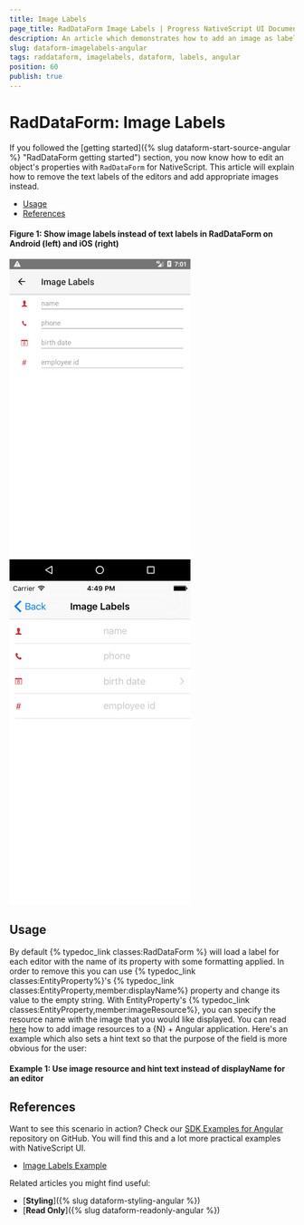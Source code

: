 ```yaml
---
title: Image Labels
page_title: RadDataForm Image Labels | Progress NativeScript UI Documentation
description: An article which demonstrates how to add an image as label in RadDataForm for NativeScript.
slug: dataform-imagelabels-angular
tags: raddataform, imagelabels, dataform, labels, angular
position: 60
publish: true
---
```


# RadDataForm: Image Labels

If you followed the [getting started]({% slug dataform-start-source-angular %} "RadDataForm getting started") section, you now know how to edit an object's properties with `RadDataForm` for NativeScript. This article will explain how to remove the text labels of the editors and add appropriate images instead.

* [Usage](#usage)
* [References](#references)

#### Figure 1: Show image labels instead of text labels in RadDataForm on Android (left) and iOS (right)

![NativeScriptUI-DataForm-Image-Labels-Android](../../img/ns_ui/dataform-imagelabels-android.png "Image Labels in RadDataForm in Android") ![NativeScriptUI-DataForm-Image-Labels-iOS](../../img/ns_ui/dataform-imagelabels-ios.png "Image Labels in RadDataForm in iOS")

## Usage

By default {% typedoc_link classes:RadDataForm %} will load a label for each editor with the name of its property with some formatting applied. In order to remove this you can use {% typedoc_link classes:EntityProperty%}'s {% typedoc_link classes:EntityProperty,member:displayName%} property and change its value to the empty string. With EntityProperty's {% typedoc_link classes:EntityProperty,member:imageResource%}, you can specify the resource name with the image that you would like displayed. You can read <a href="https://docs.nativescript.org/angular/ui/images.html#adding-android-resources" target="_blank">here</a> how to add image resources to a  {N} + Angular application. Here's an example which also sets a hint text so that the purpose of the field is more obvious for the user:

#### Example 1: Use image resource and hint text instead of displayName for an editor

<snippet id='dataform-image-labels-xml'/>

## References

Want to see this scenario in action?
Check our [SDK Examples for Angular](https://github.com/telerik/nativescript-ui-samples-angular) repository on GitHub. You will find this and a lot more practical examples with NativeScript UI.

* [Image Labels Example](https://github.com/telerik/nativescript-ui-samples-angular/tree/master/dataform/app/examples/image-labels)

Related articles you might find useful:

* [**Styling**]({% slug dataform-styling-angular %})
* [**Read Only**]({% slug dataform-readonly-angular %})
